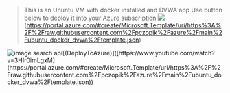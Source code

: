 >This is an Ununtu VM with docker installed and DVWA app
Use button below to deploy it into your Azure subscription
![](https://aka.ms/deploytoazurebutton)(https://portal.azure.com/#create/Microsoft.Template/uri/https%3A%2F%2Fraw.githubusercontent.com%2Fpczopik%2Fazure%2Fmain%2Fubuntu_docker_dvwa%2Ftemplate.json)
  
![image search api]([https://user-images.githubusercontent.com/110724391/184472398-c590b47c-e1f2-41f8-87e6-2a1f68e8850d.png](https://aka.ms/deploytoazurebutton))[(DeployToAzure)]([https://www.youtube.com/watch?v=3HIr0imLgxM](https://portal.azure.com/#create/Microsoft.Template/uri/https%3A%2F%2Fraw.githubusercontent.com%2Fpczopik%2Fazure%2Fmain%2Fubuntu_docker_dvwa%2Ftemplate.json))

